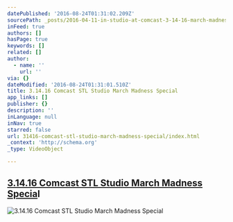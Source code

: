```yaml
---
datePublished: '2016-08-24T01:31:02.209Z'
sourcePath: _posts/2016-04-11-in-studio-at-comcast-3-14-16-march-madness-special.md
inFeed: true
authors: []
hasPage: true
keywords: []
related: []
author:
  - name: ''
    url: ''
via: {}
dateModified: '2016-08-24T01:31:01.510Z'
title: 3.14.16 Comcast STL Studio March Madness Special
app_links: []
publisher: {}
description: ''
inLanguage: null
inNav: true
starred: false
url: 31416-comcast-stl-studio-march-madness-special/index.html
_context: 'http://schema.org'
_type: VideoObject

---
```

## [3.14.16 Comcast STL Studio March Madness Specia][0]l
![3.14.16 Comcast STL Studio March Madness Special](https://the-grid-user-content.s3-us-west-2.amazonaws.com/cdec1a7d-3bdd-40f9-b1ff-b245ce593c19.jpg)

[0]: https://youtu.be/vPY-4tqj9RA "STL 3.14.16"